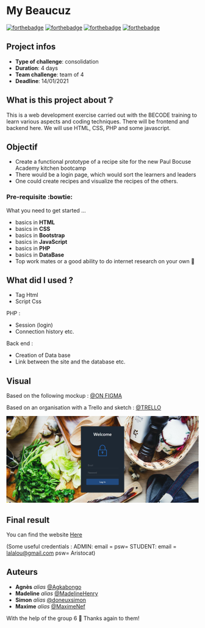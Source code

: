 # My Beaucuz 

[![forthebadge](http://forthebadge.com/images/badges/built-with-love.svg)](http://forthebadge.com) [![forthebadge](https://forthebadge.com/images/badges/validated-html5.svg)](http://forthebadge.com) [![forthebadge](https://forthebadge.com/images/badges/made-with-javascript.svg)](http://forthebadge.com) [![forthebadge](https://forthebadge.com/images/badges/uses-css.svg)](http://forthebadge.com)

## Project infos 

- **Type of challenge**: consolidation
- **Duration**: 4 days
- **Team challenge**: team of 4
- **Deadline**: 14/01/2021 

## What is this project about :grey_question:

This is a web development exercise carried out with the BECODE training to learn various aspects and coding techniques. There will be frontend and backend here. We will use HTML, CSS, PHP and some javascript.

## Objectif

- Create a functional prototype of a recipe site for the new Paul Bocuse Academy kitchen bootcamp
- There would be a login page, which would sort the learners and leaders 
- One could create recipes and visualize the recipes of the others.

### Pre-requisite :bowtie:

What you need to get started ...

- basics in **HTML**
- basics in **CSS**
- basics in **Bootstrap**
- basics in **JavaScript**
- basics in **PHP**
- basics in **DataBase**
- Top work mates or a good ability to do internet research on your own :muscle: 

## What did I used ?

- Tag Html
- Script Css

PHP :
- Session (login)
- Connection history 
etc.

Back end : 
- Creation of Data base
- Link between the site and the database
etc.

## Visual
Based on the following mockup : 
[@ON FIGMA](https://www.figma.com/file/vQ0vz7hFjZN6s4eKYiXDv9/Mybeaucuz?node-id=0%3A1)

Based on an organisation with a Trello and sketch : 
[@TRELLO](https://trello.com/b/OD0n2NCn/mybocuse)

![image](https://github.com/MaximeNef/my.bocuse/blob/master/assets/imgs/loginpage.png)

## Final result
You can find the website [Here](http://mybocuse.epizy.com/index.php?i=1)

(Some useful credentials :
ADMIN: email =  psw= 
STUDENT: email = lalalou@gmail.com  psw= Aristocat)

## Auteurs
* **Agnès** _alias_ [@Agkabongo](https://github.com/agkabongo)
* **Madeline** _alias_ [@MadelineHenry](https://github.com/MadelineHenry)
* **Simon** _alias_ [@doneuxsimon](https://github.com/doneuxsimon)
* **Maxime** _alias_ [@MaximeNef](https://github.com/MaximeNef)

With the help of the group 6 :gift_heart:
Thanks again to them!

